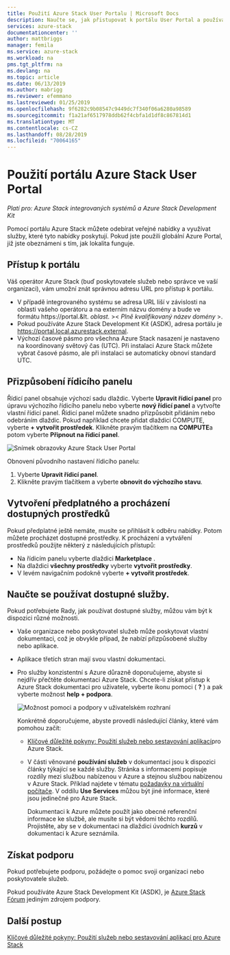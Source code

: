 ```yaml
---
title: Použití Azure Stack User Portalu | Microsoft Docs
description: Naučte se, jak přistupovat k portálu User Portal a používat ho v Azure Stack.
services: azure-stack
documentationcenter: ''
author: mattbriggs
manager: femila
ms.service: azure-stack
ms.workload: na
pms.tgt_pltfrm: na
ms.devlang: na
ms.topic: article
ms.date: 06/13/2019
ms.author: mabrigg
ms.reviewer: efemmano
ms.lastreviewed: 01/25/2019
ms.openlocfilehash: 9f6282c9b08547c9449dc7f340f06a6280a98589
ms.sourcegitcommit: f1a21af6517978ddb62f4cbfa1d1df8c867814d1
ms.translationtype: MT
ms.contentlocale: cs-CZ
ms.lasthandoff: 08/28/2019
ms.locfileid: "70064165"
---
```

# <a name="use-the-azure-stack-user-portal"></a>Použití portálu Azure Stack User Portal

*Platí pro: Azure Stack integrovaných systémů a Azure Stack Development Kit*

Pomocí portálu Azure Stack můžete odebírat veřejné nabídky a využívat služby, které tyto nabídky poskytují. Pokud jste použili globální Azure Portal, již jste obeznámeni s tím, jak lokalita funguje.

## <a name="access-the-portal"></a>Přístup k portálu

Váš operátor Azure Stack (buď poskytovatele služeb nebo správce ve vaší organizaci), vám umožní znát správnou adresu URL pro přístup k portálu.

- V případě integrovaného systému se adresa URL liší v závislosti na oblasti vašeho operátoru a na externím názvu domény a bude ve formátu https://portal.&lt. *oblast.* &gt;&lt; *Plně kvalifikovaný název domény* &gt;.
- Pokud používáte Azure Stack Development Kit (ASDK), adresa portálu je https://portal.local.azurestack.external.
- Výchozí časové pásmo pro všechna Azure Stack nasazení je nastaveno na koordinovaný světový čas (UTC). Při instalaci Azure Stack můžete vybrat časové pásmo, ale při instalaci se automaticky obnoví standard UTC.

## <a name="customize-the-dashboard"></a>Přizpůsobení řídicího panelu

Řídicí panel obsahuje výchozí sadu dlaždic. Vyberte **Upravit řídicí panel** pro úpravu výchozího řídicího panelu nebo vyberte **nový řídicí panel** a vytvořte vlastní řídicí panel. Řídicí panel můžete snadno přizpůsobit přidáním nebo odebráním dlaždic. Pokud například chcete přidat dlaždici COMPUTE, vyberte **+ vytvořit prostředek**. Klikněte pravým tlačítkem na **COMPUTE**a potom vyberte **Připnout na řídicí panel**.

![Snímek obrazovky Azure Stack User Portal](media/azure-stack-use-portal/userportal.png)

Obnovení původního nastavení řídicího panelu:
1.  Vyberte **Upravit řídicí panel**. 
2.  Klikněte pravým tlačítkem a vyberte **obnovit do výchozího stavu**.

## <a name="create-subscription-and-browse-available-resources"></a>Vytvoření předplatného a procházení dostupných prostředků

Pokud předplatné ještě nemáte, musíte se přihlásit k odběru nabídky. Potom můžete procházet dostupné prostředky. K procházení a vytváření prostředků použijte některý z následujících přístupů:

- Na řídicím panelu vyberte dlaždici **Marketplace** .
- Na dlaždici **všechny prostředky** vyberte **vytvořit prostředky**.
- V levém navigačním podokně vyberte **+ vytvořit prostředek**.

## <a name="learn-how-to-use-available-services"></a>Naučte se používat dostupné služby.

Pokud potřebujete Rady, jak používat dostupné služby, můžou vám být k dispozici různé možnosti.

- Vaše organizace nebo poskytovatel služeb může poskytovat vlastní dokumentaci, což je obvykle případ, že nabízí přizpůsobené služby nebo aplikace.
- Aplikace třetích stran mají svou vlastní dokumentaci.
- Pro služby konzistentní s Azure důrazně doporučujeme, abyste si nejdřív přečtěte dokumentaci Azure Stack. Chcete-li získat přístup k Azure Stack dokumentaci pro uživatele, vyberte ikonu pomoci ( **?** ) a pak vyberte možnost **help + podpora**.

    ![Možnost pomoci a podpory v uživatelském rozhraní](media/azure-stack-use-portal/HelpAndSupport.png)

    Konkrétně doporučujeme, abyste provedli následující články, které vám pomohou začít:

    - [Klíčové důležité pokyny: Použití služeb nebo sestavování aplikací](azure-stack-considerations.md)pro Azure Stack.
    - V části věnované **používání služeb** v dokumentaci jsou k dispozici články týkající se každé služby. Stránka s informacemi popisuje rozdíly mezi službou nabízenou v Azure a stejnou službou nabízenou v Azure Stack. Příklad najdete v tématu [požadavky na virtuální počítače](azure-stack-vm-considerations.md). V oddílu **Use Services** můžou být jiné informace, které jsou jedinečné pro Azure Stack.

      Dokumentaci k Azure můžete použít jako obecné referenční informace ke službě, ale musíte si být vědomi těchto rozdílů. Projistěte, aby se v dokumentaci na dlaždici úvodních **kurzů** v dokumentaci k Azure seznámila.

## <a name="get-support"></a>Získat podporu

Pokud potřebujete podporu, požádejte o pomoc svoji organizaci nebo poskytovatele služeb.

Pokud používáte Azure Stack Development Kit (ASDK), je [Azure Stack Fórum](https://social.msdn.microsoft.com/Forums/azure/home?forum=azurestack) jediným zdrojem podpory.

## <a name="next-steps"></a>Další postup

[Klíčové důležité pokyny: Použití služeb nebo sestavování aplikací pro Azure Stack](azure-stack-considerations.md)
